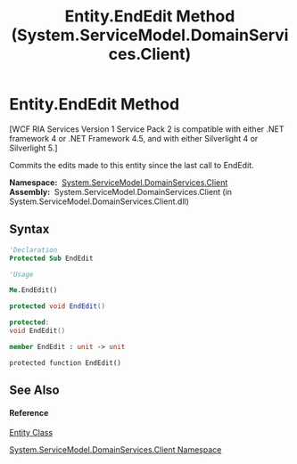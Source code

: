﻿---
title: Entity.EndEdit Method  (System.ServiceModel.DomainServices.Client)
TOCTitle: EndEdit Method
ms:assetid: M:System.ServiceModel.DomainServices.Client.Entity.EndEdit
ms:mtpsurl: https://msdn.microsoft.com/en-us/library/system.servicemodel.domainservices.client.entity.endedit(v=VS.91)
ms:contentKeyID: 28755699
ms.date: 01/27/2012
mtps_version: v=VS.91
f1_keywords:
- System.ServiceModel.DomainServices.Client.Entity.EndEdit
dev_langs:
- CSharp
- JScript
- VB
- FSharp
- c++
api_location:
- System.ServiceModel.DomainServices.Client.dll
api_name:
- System.ServiceModel.DomainServices.Client.Entity.EndEdit
api_type:
- Managed
topic_type:
- apiref
- kbSyntax
product_family_name: VS
ROBOTS: INDEX,FOLLOW
---

# Entity.EndEdit Method

\[WCF RIA Services Version 1 Service Pack 2 is compatible with either .NET framework 4 or .NET Framework 4.5, and with either Silverlight 4 or Silverlight 5.\]

Commits the edits made to this entity since the last call to EndEdit.

**Namespace:**  [System.ServiceModel.DomainServices.Client](ff422479\(v=vs.91\).md)  
**Assembly:**  System.ServiceModel.DomainServices.Client (in System.ServiceModel.DomainServices.Client.dll)

## Syntax

``` vb
'Declaration
Protected Sub EndEdit
```

``` vb
'Usage

Me.EndEdit()
```

``` csharp
protected void EndEdit()
```

``` c++
protected:
void EndEdit()
```

``` fsharp
member EndEdit : unit -> unit 
```

``` jscript
protected function EndEdit()
```

## See Also

#### Reference

[Entity Class](ff422907\(v=vs.91\).md)

[System.ServiceModel.DomainServices.Client Namespace](ff422479\(v=vs.91\).md)

